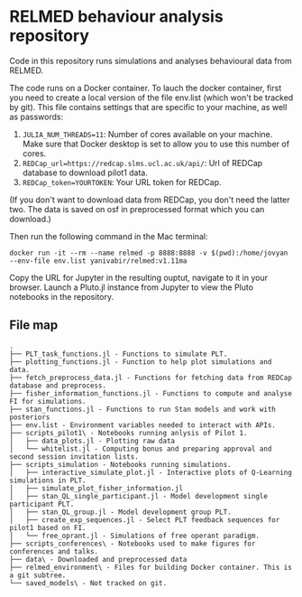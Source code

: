 # RELMED behaviour analysis repository

Code in this repository runs simulations and analyses behavioural data from RELMED.

The code runs on a Docker container. To lauch the docker container, first you need to create a local version of the file env.list (which won't be tracked by git). This file contains settings that are specific to your machine, as well as passwords:

1. `JULIA_NUM_THREADS=11`: Number of cores available on your machine. Make sure that Docker desktop is set to allow you to use this number of cores.
2. `REDCap_url=https://redcap.slms.ucl.ac.uk/api/`: Url of REDCap database to download pilot1 data.
3. `REDCap_token=YOURTOKEN`: Your URL token for REDCap.

(If you don't want to download data from REDCap, you don't need the latter two. The data is saved on osf in preprocessed format which you can download.)

Then run the following command in the Mac terminal:

```
docker run -it --rm --name relmed -p 8888:8888 -v $(pwd):/home/jovyan --env-file env.list yanivabir/relmed:v1.11ma
```

Copy the URL for Jupyter in the resulting ouptut, navigate to it in your browser. Launch a Pluto.jl instance from Jupyter to view the Pluto notebooks in the repository.

## File map
```
.
├── PLT_task_functions.jl - Functions to simulate PLT.
├── plotting_functions.jl - Function to help plot simulations and data.
├── fetch_preprocess_data.jl - Functions for fetching data from REDCap database and preprocess.
├── fisher_information_functions.jl - Functions to compute and analyse FI for simulations.
├── stan_functions.jl - Functions to run Stan models and work with posteriors
├── env.list - Environment variables needed to interact with APIs.
├── scripts_pilot1\ - Notebooks running anlysis of Pilot 1.
│   ├── data_plots.jl - Plotting raw data
│   └── whitelist.jl - Computing bonus and preparing approval and second session invitation lists.
├── scripts_simulation - Notebooks running simulations.
│   ├── interactive_simulate_plot.jl - Interactive plots of Q-Learning simulations in PLT.
│   ├── simulate_plot_fisher_information.jl
│   ├── stan_QL_single_participant.jl - Model development single participant PLT.
│   ├── stan_QL_group.jl - Model development group PLT.
│   ├── create_exp_sequences.jl - Select PLT feedback sequences for pilot1 based on FI.
│   └── free_oprant.jl - Simulations of free operant paradigm.
├── scripts_conferences\ - Notebooks used to make figures for conferences and talks.
├── data\ - Downloaded and preprocessed data 
├── relmed_environment\ - Files for building Docker container. This is a git subtree.
└── saved_models\ - Not tracked on git.
```
